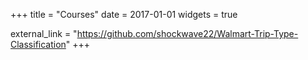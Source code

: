 +++
title = "Courses"
date = 2017-01-01
widgets = true

external_link = "https://github.com/shockwave22/Walmart-Trip-Type-Classification"
+++
